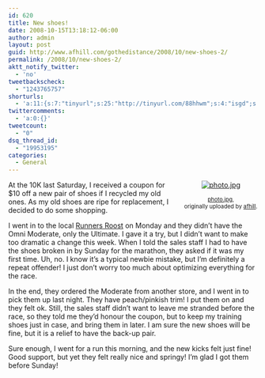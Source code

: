 ```yaml
---
id: 620
title: New shoes!
date: 2008-10-15T13:18:12-06:00
author: admin
layout: post
guid: http://www.afhill.com/gothedistance/2008/10/new-shoes-2/
permalink: /2008/10/new-shoes-2/
aktt_notify_twitter:
  - 'no'
tweetbackscheck:
  - "1243765757"
shorturls:
  - 'a:11:{s:7:"tinyurl";s:25:"http://tinyurl.com/88hhwm";s:4:"isgd";s:17:"http://is.gd/fjlG";s:5:"bitly";s:20:"http://bit.ly/1qmh5R";s:5:"snipr";s:22:"http://snipr.com/9sim4";s:5:"snurl";s:22:"http://snurl.com/9sim4";s:7:"snipurl";s:24:"http://snipurl.com/9sim4";s:4:"trim";s:17:"http://tr.im/4a76";s:5:"adjix";s:207:"(10 Jan 2008 temporary restriction: API requires valid partnerID or partnerEmail key in request. Contact us if this affects you.) Invalid Adjix request. API documentation @ http://web.adjix.com/AdjixAPI.html";s:4:"advu";s:203:"(10 Jan 2008 temporary restriction: API requires valid partnerID or partnerEmail key in request. Contact us if this affects you.) Invalid Adjix request. API documentation @ http://web.ad.vu/AdjixAPI.html";s:4:"zima";s:19:"http://zi.ma/5b9f2a";s:9:"permalink";s:56:"http://www.afhill.com/gothedistance/2008/10/new-shoes-2/";}'
twittercomments:
  - 'a:0:{}'
tweetcount:
  - "0"
dsq_thread_id:
  - "19953195"
categories:
  - General
---
```

<div style="float: right; text-align: center; margin-left: 15px; margin-bottom: 15px;">
  <a href="http://www.flickr.com/photos/afhill/2942571271/" title="photo sharing"><img src="http://farm4.static.flickr.com/3065/2942571271_3eb3451179_t.jpg" alt="photo.jpg" /></a><br /> <span style="font-size: 0.8em; margin-top: 0px;"><br /> <a href="http://www.flickr.com/photos/afhill/2942571271/">photo.jpg</a>,<br /> originally uploaded by <a href="http://www.flickr.com/people/afhill/">afhill</a>.<br /> </span>
</div>

At the 10K last Saturday, I received a coupon for $10 off a new pair of shoes if I recycled my old ones. As my old shoes are ripe for replacement, I decided to do some shopping. 

I went in to the local [Runners Roost](http://www.runnersroost.com) on Monday and they didn&#8217;t have the Omni Moderate, only the Ultimate. I gave it a try, but I didn&#8217;t want to make too dramatic a change this week. When I told the sales staff I had to have the shoes broken in by Sunday for the marathon, they asked if it was my first time. Uh, no. I know it&#8217;s a typical newbie mistake, but I&#8217;m definitely a repeat offender! I just don&#8217;t worry too much about optimizing everything for the race. 

In the end, they ordered the Moderate from another store, and I went in to pick them up last night. They have peach/pinkish trim! I put them on and they felt ok. Still, the sales staff didn&#8217;t want to leave me stranded before the race, so they told me they&#8217;d honour the coupon, but to keep my training shoes just in case, and bring them in later. I am sure the new shoes will be fine, but it is a relief to have the back-up pair. 

Sure enough, I went for a run this morning, and the new kicks felt just fine! Good support, but yet they felt really nice and springy! I&#8217;m glad I got them before Sunday!  
<br clear="all" />